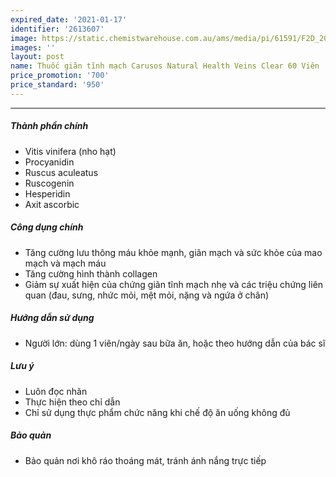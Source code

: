 ```yaml
---
expired_date: '2021-01-17'
identifier: '2613607'
image: https://static.chemistwarehouse.com.au/ams/media/pi/61591/F2D_200.jpg
images: ''
layout: post
name: Thuốc giãn tĩnh mạch Carusos Natural Health Veins Clear 60 Viên
price_promotion: '700'
price_standard: '950'
---
```


---
##### Thành phần chính
- Vitis vinifera (nho hạt)
- Procyanidin
- Ruscus aculeatus
- Ruscogenin
- Hesperidin
- Axit ascorbic

##### Công dụng chính
- Tăng cường lưu thông máu khỏe mạnh, giãn mạch và sức khỏe của mao mạch và mạch máu
- Tăng cường hình thành collagen
- Giảm sự xuất hiện của chứng giãn tĩnh mạch nhẹ và các triệu chứng liên quan (đau, sưng, nhức mỏi, mệt mỏi, nặng và ngứa ở chân)

##### Hướng dẫn sử dụng
- Người lớn: dùng 1 viên/ngày sau bữa ăn, hoặc theo hướng dẫn của bác sĩ

##### Lưu ý
- Luôn đọc nhãn
- Thực hiện theo chỉ dẫn
- Chỉ sử dụng thực phẩm chức năng khi chế độ ăn uống không đủ

##### Bảo quản
- Bảo quản nơi khô ráo thoáng mát, tránh ánh nắng trực tiếp